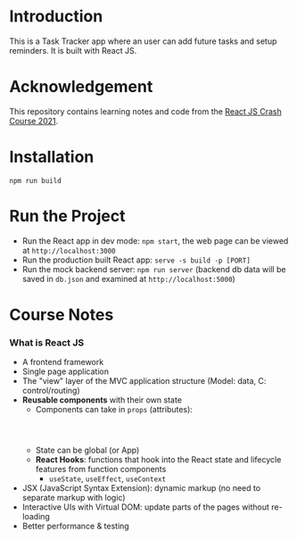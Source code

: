 # Introduction
This is a Task Tracker app where an user can add future tasks and setup reminders. It is built with React JS.

# Acknowledgement
This repository contains learning notes and code from the [React JS Crash Course 2021](https://www.youtube.com/watch?v=w7ejDZ8SWv8).

# Installation
`npm run build`

# Run the Project
- Run the React app in dev mode: `npm start`, the web page can be viewed at `http://localhost:3000`
- Run the production built React app: `serve -s build -p [PORT]`
- Run the mock backend server: `npm run server` (backend db data will be saved in `db.json` and examined at `http://localhost:5000`)

# Course Notes
### What is React JS
- A frontend framework
- Single page application
- The "view" layer of the MVC application structure (Model: data, C: control/routing)
- **Reusable components** with their own state
    - Components can take in `props` (attributes): <Header title="My Title"/>
    - State can be global (or App)
    - **React Hooks**: functions that hook into the React state and lifecycle features from function components
        - `useState`, `useEffect`, `useContext`
- JSX (JavaScript Syntax Extension): dynamic markup (no need to separate markup with logic)
- Interactive UIs with Virtual DOM: update parts of the pages without re-loading
- Better performance & testing
